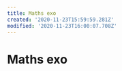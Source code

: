 ```yaml
---
title: Maths exo
created: '2020-11-23T15:59:59.281Z'
modified: '2020-11-23T16:00:07.708Z'
---
```


# Maths exo

